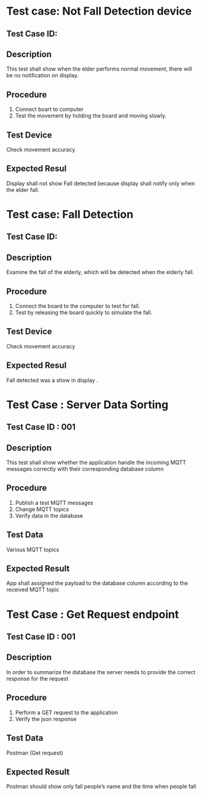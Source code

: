 # Test case: Not Fall Detection device
## Test Case ID: 
## Description
This test shall show when the elder performs normal movement, there will be no notification on display.
## Procedure
1. Connect boart to computer
2. Test the movement by holding the board and moving slowly.
## Test Device
Check movement accuracy
## Expected Resul
Display shall not show Fall detected because display shall notify only when the elder fall.


# Test case: Fall Detection
## Test Case ID: 
## Description
Examine the fall of the elderly, which will be detected when the elderly fall.
## Procedure
1. Connect the board to the computer to test for fall.
2. Test by releasing the board quickly to simulate the fall.
## Test Device
Check movement accuracy
## Expected Resul
Fall detected was a show in display .


# Test Case : Server Data Sorting
## Test Case ID : 001
## Description
This test shall show whether the application handle the incoming MQTT messages correctly with their corresponding database column
## Procedure
1. Publish a test MQTT messages
2. Change MQTT topics
3. Verify data in the database
## Test Data
Various MQTT topics
## Expected Result
App shall assigned the payload to the database column according to the received MQTT topic


# Test Case : Get Request endpoint
## Test Case ID : 001
## Description
In order to summarize the database the server needs to provide the correct response for the request
## Procedure
1. Perform a GET request to the application
2. Verify the json response
## Test Data
Postman (Get request)
## Expected Result
Postman should show only fall people’s name and the time when people fall
